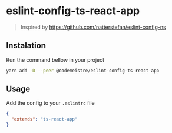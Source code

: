 # eslint-config-ts-react-app

> Inspired by https://github.com/natterstefan/eslint-config-ns

## Instalation

Run the command bellow in your project

```bash
yarn add -D --peer @codemeistre/eslint-config-ts-react-app
```

## Usage

Add the config to your `.eslintrc` file

```json
{
  "extends": "ts-react-app"
}
```

